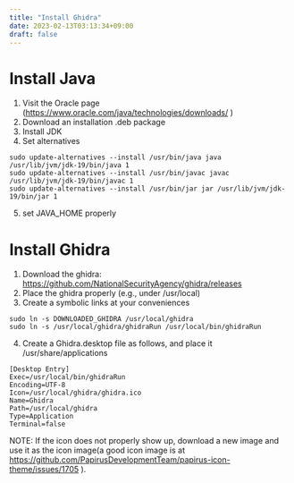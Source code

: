 ```yaml
---
title: "Install Ghidra"
date: 2023-02-13T03:13:34+09:00
draft: false
---
```


# Install Java
1. Visit the Oracle page (https://www.oracle.com/java/technologies/downloads/ )
2. Download an installation .deb package
3. Install JDK
4. Set alternatives
```
sudo update-alternatives --install /usr/bin/java java /usr/lib/jvm/jdk-19/bin/java 1
sudo update-alternatives --install /usr/bin/javac javac /usr/lib/jvm/jdk-19/bin/javac 1
sudo update-alternatives --install /usr/bin/jar jar /usr/lib/jvm/jdk-19/bin/jar 1
```
5. set JAVA_HOME properly

# Install Ghidra
1. Download the ghidra: https://github.com/NationalSecurityAgency/ghidra/releases
2. Place the ghidra properly (e.g., under /usr/local)
3. Create a symbolic links at your conveniences
```
sudo ln -s DOWNLOADED_GHIDRA /usr/local/ghidra
sudo ln -s /usr/local/ghidra/ghidraRun /usr/local/bin/ghidraRun
```
4. Create a Ghidra.desktop file as follows, and place it /usr/share/applications
```
[Desktop Entry]
Exec=/usr/local/bin/ghidraRun
Encoding=UTF-8
Icon=/usr/local/ghidra/ghidra.ico
Name=Ghidra
Path=/usr/local/ghidra
Type=Application
Terminal=false
```
NOTE: If the icon does not properly show up, download a new image and use it as the icon image(a good icon image is at https://github.com/PapirusDevelopmentTeam/papirus-icon-theme/issues/1705 ).

